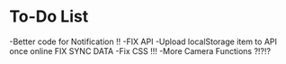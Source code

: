 # To-Do List

-Better code for Notification !!
-FIX API 
-Upload localStorage item to API once online FIX SYNC DATA
-Fix CSS !!!
-More Camera Functions ?!?!?

